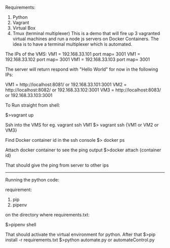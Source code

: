 Requirements:

1. Python 
2. Vagrant
3. Virtual Box
4. Tmux  (terminal multiplexer)
This is a demo that will fire up 3 vagranted virtual machines and run a node js servers on Docker Containers. The idea is to have a terminal multiplexer which is automated. 

The IPs of the VMS:
VM1 = 192.168.33.101   port  map=  3001 
VM1 = 192.168.33.102   port  map=  3001 
VM1 = 192.168.33.103   port  map=  3001

The server will return respond with "Hello World" for now in the following IPs:

VM1 = http://localhost:8081/ or 192.168.33.101:3001
VM2 = http://localhost:8082/ or 192.168.33.102:3001
VM3 = http://localhost:8083/ or 192.168.33.103:3001

To Run straight from shell:

$>vagrant up

Ssh into the VMS for eg. vagrant ssh VM1
$> vagrant ssh {VM1 or VM2 or VM3}

Find Docker container id in the ssh console
$> docker ps

Attach docker container to see the ping output
$>docker attach {container id}


That should give the ping from server to other ips


__________________________________________________________________
Running the python code:


requirement:

1. pip
2. pipenv

on the directory where requirements.txt:

$>pipenv shell

That should activate the virtual environment for python.
After that 
$>pip install -r requirements.txt
$>python automate.py or automateControl.py

